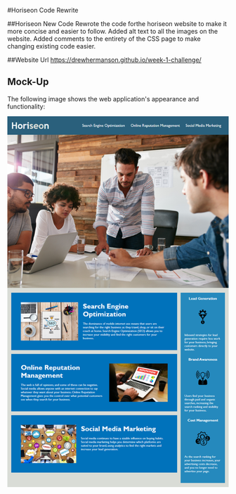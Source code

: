 #Horiseon Code Rewrite

##Horiseon New Code
Rewrote the code forthe horiseon website to make it more concise and easier to follow. Added alt text to all the images on the website. Added comments to the entirety of the CSS page to make changing existing code easier.

##Website Url
https://drewhermanson.github.io/week-1-challenge/

## Mock-Up

The following image shows the web application's appearance and functionality:

![The Horiseon webpage includes a navigation bar, a header image, and cards with text and images at the bottom of the page.](./Assets/01-html-css-git-homework-demo.png)


